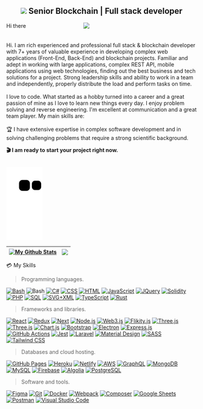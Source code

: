 
<h2 align="center"><img src="https://media.giphy.com/media/hvRJCLFzcasrR4ia7z/giphy.gif" width="28"> Senior Blockchain | Full stack developer</h2>

  <p>
    <img align="right" width="300" src="https://media0.giphy.com/media/JyxdzuAaxZnPH7TyRd/200.webp?cid=ecf05e47e3irsdddmug0u3w61c38ghfr2qi107fc59ozy58t&rid=200.webp&ct=g" />
  </p>

  <p>
  Hi there<br>
  <br><br>
Hi. I am rich experienced and professional full stack & blockchain developer with 7+ years of valuable experience in developing complex web applications (Front-End, Back-End) and blockchain projects. Familiar and adept in working with large applications, complex REST API, mobile applications using web technologies, finding out the best business and tech solutions for a project. Strong leadership skills and ability to work in a team and independently, properly distribute the load and perform tasks on time.<br><br>
  I love to code. What started as a hobby turned into a career and a great passion of mine as I love to learn new things every day. I enjoy problem solving and reverse engineering. I'm excellent at communication and a great team player. 
My main skills are: <br><br>
  🏆 I have extensive expertise in complex software development and in solving challenging problems that require a strong scientific background.</p>
</p>
<p align="center">
  <a href="https://readme-typing-svg.herokuapp.com/?lines=Creative,%20Passionate%20and%20Efficient%20Full-Stack%20Software%20engineer;10+%2B%20years%20of%20hands-on%20experience;&center=true&width=800&height=45"></a>
</p>
<b> 🎬 I am ready to start your project right now.</b>
<br />
<br />

![phuocantd snake gif](https://github.com/phuocantd/phuocantd/blob/snake/github-contribution-grid-snake.svg)

| <a href="https://github.com/anuraghazra/github-readme-stats"><img align="center" src="https://github-readme-stats.vercel.app/api?username=elthworth&show_icons=true&include_all_commits=true&theme=solarized-light&hide_border=true" alt="My Github Stats" /></a> | <a href="https://github.com/anuraghazra/github-readme-stats"><img align="center" src="https://github-readme-stats.vercel.app/api/top-langs/?username=elthworth&layout=compact&theme=solarized-light&hide_border=true&count_private=true" /></a> |
| ------------- | ------------- |


💳 My Skills
<p>

> Programming languages.

<p>
    <a href="https://github.com/search?q=user%3ADenverCoder1+language%3Abash"><img alt="Bash" src="https://img.shields.io/badge/Bash-121011.svg?logo=gnu-bash&logoColor=white"></a>
    <a><img alt="Bash" src="https://img.shields.io/badge/Angular-DD0031.svg?logo=angular&logoColor=white"></a>
    <a href="https://github.com/search?q=user%3ADenverCoder1+language%3Acsharp"><img alt="C#" src="https://custom-icon-badges.herokuapp.com/badge/C%23-68217A.svg?logo=cs2&logoColor=white"></a>
    <a href="https://github.com/search?q=user%3ADenverCoder1+language%3Acss"><img alt="CSS" src="https://img.shields.io/badge/CSS-1572B6.svg?logo=css3&logoColor=white"></a>
    <a href="https://github.com/search?q=user%3ADenverCoder1+language%3Ahtml"><img alt="HTML" src="https://img.shields.io/badge/HTML-E34F26.svg?logo=html5&logoColor=white"></a>
    <a href="https://github.com/search?q=user%3ADenverCoder1+language%3Ajavascript"><img alt="JavaScript" src="https://img.shields.io/badge/JavaScript-F7DF1E.svg?logo=javascript&logoColor=white"></a>
    <a href="https://github.com/search?q=user%3ADenverCoder1+language%3Ajquery"><img alt="JQuery" src="https://img.shields.io/badge/JQuery-03599C.svg?logo=jquery&logoColor=white"></a>
    <a href="https://github.com/search?q=user%3ADenverCoder1+language%3Asolidity"><img alt="Solidity" src="https://img.shields.io/badge/Solidity-e0982c.svg?logo=solidity5&logoColor=white"></a>
    <a href="https://github.com/search?q=user%3ADenverCoder1+language%3Aphp"><img alt="PHP" src="https://img.shields.io/badge/PHP-777BB4.svg?logo=php&logoColor=white"></a>
    <a href="https://github.com/search?q=user%3ADenverCoder1+language%3Asql"><img alt="SQL" src="https://custom-icon-badges.herokuapp.com/badge/SQL-025E8C.svg?logo=database&logoColor=white"></a>
    <a href="https://github.com/search?q=user%3ADenverCoder1+language%3Asvg"><img alt="SVG+XML" src="https://img.shields.io/badge/SVG%2BXML-e0982c.svg?logo=svg&logoColor=white"></a>
    <a href="https://github.com/search?q=user%3ADenverCoder1+language%3AtypeScript"><img alt="TypeScript" src="https://img.shields.io/badge/TypeScript-007ACC.svg?logo=typescript&logoColor=white"></a>
    <a href="https://github.com/search?q=user%3ADenverCoder1+language%3Arust"><img alt="Rust" src="https://img.shields.io/badge/Rust-000000.svg?&logo=rust&logoColor=white"></a>
</p>

> Frameworks and libraries.

<p>
    <a href="#"><img alt="React" src="https://img.shields.io/badge/React-20232a.svg?logo=react&logoColor=%white"></a>
    <a href="#"><img alt="Redux" src="https://img.shields.io/badge/Redux-1572B6.svg?logo=redux&logoColor=%white"></a>
    <a href="#"><img alt="Next" src="https://img.shields.io/badge/Next-20232e.svg?logo=next.js&logoColor=%white"></a>
    <a href="#"><img alt="Node.js" src="https://img.shields.io/badge/Node.js-43853D.svg?logo=node.js&logoColor=white"></a>
    <a href="#"><img alt="Web3.js" src="https://img.shields.io/badge/Web3.js-43853D.svg?logo=web3.js&logoColor=white"></a>
    <a href="#"><img alt="Flikity.js" src="https://img.shields.io/badge/Flikity.js-68217A.svg?logo=flikity.js&logoColor=white"></a>
    <a href="#"><img alt="Three.js" src="https://img.shields.io/badge/Three.js-7952B3.svg?logo=three.js&logoColor=white"></a>
    <a href="#"><img alt="Three.js" src="https://img.shields.io/badge/Svelte-4A4A55.svg?logo=svelte&logoColor=white"></a>
    <a href="#"><img alt="Chart.js" src="https://img.shields.io/badge/Chart.js-525252.svg?logo=chart.js&logoColor=white"></a>
    <a href="#"><img alt="Bootstrap" src="https://img.shields.io/badge/Bootstrap-7952B3.svg?logo=bootstrap&logoColor=white"></a>
    <a href="#"><img alt="Electron" src="https://img.shields.io/badge/Electron-20232e.svg?logo=electron&logoColor=white"></a>
    <a href="#"><img alt="Express.js" src="https://img.shields.io/badge/Express.js-404d59.svg?logo=express&logoColor=white"></a>
    <a href="#"><img alt="GitHub Actions" src="https://img.shields.io/badge/GitHub%20Actions-2671E5.svg?logo=github%20actions&logoColor=white"></a>
    <a href="#"><img alt="Jest" src="https://img.shields.io/badge/Jest-C21325.svg?logo=jest&logoColor=white"></a>
    <a href="#"><img alt="Laravel" src="https://img.shields.io/badge/Laravel-9C033A.svg?logo=laravel&logoColor=white"></a>
    <a href="#"><img alt="Material Design" src="https://img.shields.io/badge/Material%20Design-0081CB.svg?logo=material-design&logoColor=white"></a>
    <a href="https://github.com/search?q=user%3ADenverCoder1+language%3Asass"><img alt="SASS" src="https://img.shields.io/badge/Sass-hotpink.svg?logo=SASS&logoColor=white"></a>
    <a href="#"><img alt="Tailwind CSS" src="https://img.shields.io/badge/Tailwind%20CSS-404d59.svg?logo=tailwind-css&logoColor=white"></a>
</p>

> Databases and cloud hosting.

<p>
    <a href="#"><img alt="GitHub Pages" src="https://img.shields.io/badge/GitHub%20Pages-327FC7.svg?logo=github&logoColor=white"></a>
    <a href="#"><img alt="Heroku" src="https://img.shields.io/badge/Heroku-430098.svg?logo=heroku&logoColor=white"></a>
    <a href="#"><img alt="Netlify" src="https://img.shields.io/badge/Netlify-404d59.svg?logo=netlify&logoColor=white"></a>
    <a href="#"><img alt="AWS" src="https://img.shields.io/badge/AWS-0078d7.svg?logo=aws&logoColor=white"></a>
    <a href="https://github.com/search?q=user%3ADenverCoder1+language%3Agraphql"><img alt="GraphQL" src="https://img.shields.io/badge/GraphQL-03599C.svg?logo=graphql&logoColor=white"></a>
    <a href="#"><img alt="MongoDB" src ="https://img.shields.io/badge/MongoDB-4ea94b.svg?logo=mongodb&logoColor=white"></a>
    <a href="#"><img alt="MySQL" src="https://img.shields.io/badge/MySQL-00f.svg?logo=mysql&logoColor=white"></a>
    <a href="#"><img alt="Firebase" src ="https://img.shields.io/badge/Firebase-20232e.svg?logo=firebase&logoColor=white"></a>
    <a href="#"><img alt="Algolia" src ="https://img.shields.io/badge/Algolia-7952B3.svg?logo=algolia&logoColor=white"></a>
    <a href="#"><img alt="PostgreSQL" src ="https://img.shields.io/badge/PostgreSQL-316192.svg?logo=postgresql&logoColor=white"></a>
</p>

> Software and tools.

<p>
    <a href="#"><img alt="Figma" src="https://img.shields.io/badge/Figma-1572B6.svg?logo=figma&logoColor=white"></a>
    <a href="#"><img alt="Git" src="https://img.shields.io/badge/Git-F05033.svg?logo=git&logoColor=white"></a>
    <a href="#"><img alt="Docker" src="https://img.shields.io/badge/Docker-4ea94b.svg?logo=docker&logoColor=white"></a>
    <a href="#"><img alt="Webpack" src="https://img.shields.io/badge/Webpack-0078d7.svg?logo=webpack&logoColor=white"></a>
    <a href="#"><img alt="Composer" src="https://img.shields.io/badge/Composer-316192.svg?logo=composer&logoColor=white"></a>
    <a href="#"><img alt="Google Sheets" src="https://img.shields.io/badge/Google%20Sheets-34A853.svg?logo=google%20sheets&logoColor=white"></a>
    <a href="#"><img alt="Postman" src="https://img.shields.io/badge/Postman-FF6C37?logo=postman&logoColor=white"></a>
    <a href="#"><img alt="Visual Studio Code" src="https://img.shields.io/badge/Visual%20Studio%20Code-0078d7.svg?logo=visual-studio-code&logoColor=white"></a>
</p>

<br />
<br />
</p>
</p>
  
</p>
</details>
